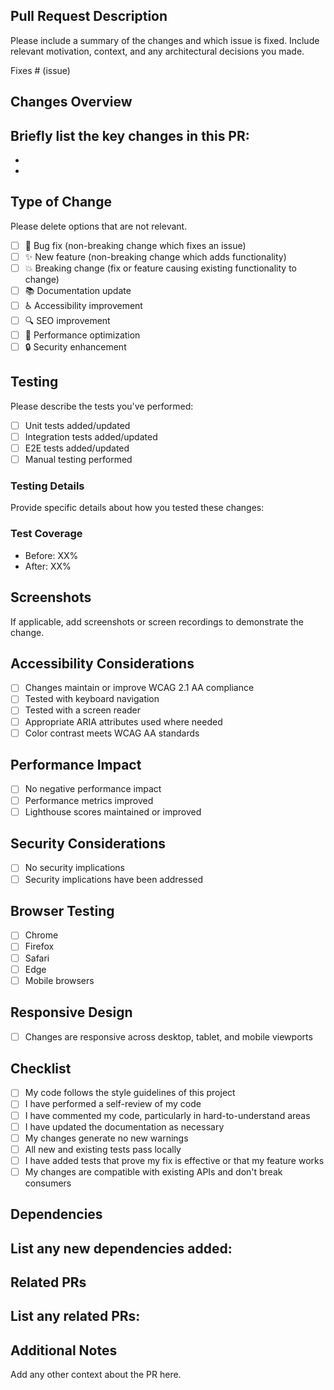 ## Pull Request Description
Please include a summary of the changes and which issue is fixed. Include relevant motivation, context, and any architectural decisions you made.

Fixes # (issue)

## Changes Overview
Briefly list the key changes in this PR:
-
-
-

## Type of Change
Please delete options that are not relevant.

- [ ] 🐛 Bug fix (non-breaking change which fixes an issue)
- [ ] ✨ New feature (non-breaking change which adds functionality)
- [ ] 💥 Breaking change (fix or feature causing existing functionality to change)
- [ ] 📚 Documentation update
- [ ] ♿ Accessibility improvement
- [ ] 🔍 SEO improvement
- [ ] 🚀 Performance optimization
- [ ] 🔒 Security enhancement

## Testing
Please describe the tests you've performed:

- [ ] Unit tests added/updated
- [ ] Integration tests added/updated
- [ ] E2E tests added/updated
- [ ] Manual testing performed

### Testing Details
Provide specific details about how you tested these changes:

### Test Coverage
- Before: XX%
- After: XX%

## Screenshots
If applicable, add screenshots or screen recordings to demonstrate the change.

## Accessibility Considerations
- [ ] Changes maintain or improve WCAG 2.1 AA compliance
- [ ] Tested with keyboard navigation
- [ ] Tested with a screen reader
- [ ] Appropriate ARIA attributes used where needed
- [ ] Color contrast meets WCAG AA standards

## Performance Impact
- [ ] No negative performance impact
- [ ] Performance metrics improved
- [ ] Lighthouse scores maintained or improved

## Security Considerations
- [ ] No security implications
- [ ] Security implications have been addressed

## Browser Testing
- [ ] Chrome
- [ ] Firefox
- [ ] Safari
- [ ] Edge
- [ ] Mobile browsers

## Responsive Design
- [ ] Changes are responsive across desktop, tablet, and mobile viewports

## Checklist
- [ ] My code follows the style guidelines of this project
- [ ] I have performed a self-review of my code
- [ ] I have commented my code, particularly in hard-to-understand areas
- [ ] I have updated the documentation as necessary
- [ ] My changes generate no new warnings
- [ ] All new and existing tests pass locally
- [ ] I have added tests that prove my fix is effective or that my feature works
- [ ] My changes are compatible with existing APIs and don't break consumers

## Dependencies
List any new dependencies added:
-

## Related PRs
List any related PRs:
-

## Additional Notes
Add any other context about the PR here.